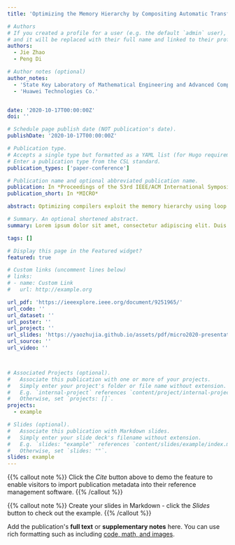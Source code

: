 ```yaml
---
title: 'Optimizing the Memory Hierarchy by Compositing Automatic Transformations on Computations and Data'

# Authors
# If you created a profile for a user (e.g. the default `admin` user), write the username (folder name) here
# and it will be replaced with their full name and linked to their profile.
authors:
  - Jie Zhao
  - Peng Di

# Author notes (optional)
author_notes:
  - 'State Key Laboratory of Mathematical Engineering and Advanced Computing'
  - 'Huawei Technologies Co.'


date: '2020-10-17T00:00:00Z'
doi: ''

# Schedule page publish date (NOT publication's date).
publishDate: '2020-10-17T00:00:00Z'

# Publication type.
# Accepts a single type but formatted as a YAML list (for Hugo requirements).
# Enter a publication type from the CSL standard.
publication_types: ['paper-conference']

# Publication name and optional abbreviated publication name.
publication: In *Proceedings of the 53rd IEEE/ACM International Symposium on Microarchitecture*
publication_short: In *MICRO*

abstract: Optimizing compilers exploit the memory hierarchy using loop tiling and fusion, but these two transformations usually interfere with each other due to the oversight of transformations on data in memories. We present a novel composition of loop tiling and fusion in this paper. Unlike existing tiling-after-fusion algorithms that only transform computation spaces, our approach first applies rectangular/parallelogram tiling to live-out computation spaces for fitting the memory hierarchy, followed by the computation of the memory footprints required by each tile. The upwards exposed data extracted from the memory footprints are used to determine the tile shapes of intermediate computation spaces, allowing the construction of arbitrary tile shapes. Finally, our technique implements a post-tiling fusion strategy for maximizing data locality without losing tilability or parallelism of live-out computation spaces, thereby enabling storage reduction and reuse, and optimizing the memory hierarchy. We demonstrate that our approach can achieve superior performance on both CPU and GPU architectures over the state of the art by experimenting on 11 benchmarks extracted from numerous domains including neural networks, image processing, sparse matrix computation and linear algebra. Also, the results of the ResNet-50 model on an AI accelerator show that our approach can obtain 16% performance improvement.

# Summary. An optional shortened abstract.
summary: Lorem ipsum dolor sit amet, consectetur adipiscing elit. Duis posuere tellus ac convallis placerat. Proin tincidunt magna sed ex sollicitudin condimentum.

tags: []

# Display this page in the Featured widget?
featured: true

# Custom links (uncomment lines below)
# links:
# - name: Custom Link
#   url: http://example.org

url_pdf: 'https://ieeexplore.ieee.org/document/9251965/'
url_code: ''
url_dataset: ''
url_poster: ''
url_project: ''
url_slides: 'https://yaozhujia.github.io/assets/pdf/micro2020-presentation.pdf'
url_source: ''
url_video: ''



# Associated Projects (optional).
#   Associate this publication with one or more of your projects.
#   Simply enter your project's folder or file name without extension.
#   E.g. `internal-project` references `content/project/internal-project/index.md`.
#   Otherwise, set `projects: []`.
projects:
  - example

# Slides (optional).
#   Associate this publication with Markdown slides.
#   Simply enter your slide deck's filename without extension.
#   E.g. `slides: "example"` references `content/slides/example/index.md`.
#   Otherwise, set `slides: ""`.
slides: example
---
```


{{% callout note %}}
Click the _Cite_ button above to demo the feature to enable visitors to import publication metadata into their reference management software.
{{% /callout %}}

{{% callout note %}}
Create your slides in Markdown - click the _Slides_ button to check out the example.
{{% /callout %}}

Add the publication's **full text** or **supplementary notes** here. You can use rich formatting such as including [code, math, and images](https://docs.hugoblox.com/content/writing-markdown-latex/).
